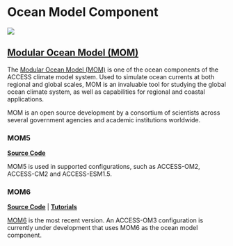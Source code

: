 # <div class="highlight-bg"> Ocean Model Component </div>

<!-- {% include "call_contribute.md" %} -->

<!-- ![Ocean Component Logo](../../assets/component-logos/components-without-titles/ACCESS icon OCEAN.png){align=right width=40%} -->

<img src = "../../../assets/component-logos/component-maps/ocean-component-map.png" class="image-background"></img>

## <div class="center-icons"> [Modular Ocean Model (MOM)][mom-wiki]   </div>
The [Modular Ocean Model (MOM)][mom-wiki] is one of the ocean components of the ACCESS climate model system. Used to simulate ocean currents at both regional and global scales, MOM is an invaluable tool for studying the global ocean climate system, as well as capabilities for regional and coastal applications. 

MOM is an open source development by a consortium of scientists across several government agencies and academic institutions worldwide. 

### <div class="center-icons"> MOM5  </div>

[**Source Code**][mom5-github]

MOM5 is used in supported configurations, such as ACCESS-OM2, ACCESS-CM2 and ACCESS-ESM1.5.

### <div class="center-icons"> MOM6  </div>

[**Source Code**][mom6-github] |
[**Tutorials**][mom6-tutes]

[MOM6][gfdl-web] is the most recent version. An ACCESS-OM3 configuration is currently under development that uses MOM6 as the ocean model component.


[mom5-github]: https://github.com/mom-ocean/MOM5
[mom6-github]: https://github.com/mom-ocean/MOM6
[mom6-tutes]: https://github.com/NOAA-GFDL/MOM6-examples/wiki/Tutorials
[mom-wiki]: https://mom-ocean.github.io/
[gfdl-web]: https://www.gfdl.noaa.gov/mom-ocean-model/
